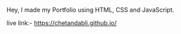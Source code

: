 Hey,
I made my Portfolio using HTML, CSS and JavaScript.

live link:- https://chetandabli.github.io/
